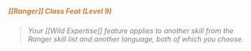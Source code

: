 ##### *<span style="color:rgb(203, 123, 55)">[[Ranger]] Class Feat (Level 9)</span>*

> *<span style="color:rgb(125, 125, 125)">Your [[Wild Expertise]] feature applies to another skill from the Ranger skill list and another language, both of which you choose.</span>*